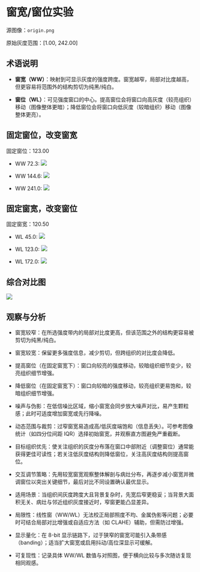 # 窗宽/窗位实验

源图像：`origin.png`

原始灰度范围：[1.00, 242.00]



## 术语说明

- **窗宽（WW）**：映射到可显示灰度的强度跨度。窗宽越窄，局部对比度越高，但更容易将范围外的结构剪切为纯黑/纯白。

- **窗位（WL）**：可见强度窗口的中心。提高窗位会将窗口向高灰度（较亮组织）移动（图像整体更暗）；降低窗位会将窗口向低灰度（较暗组织）移动（图像整体更亮）。



## 固定窗位，改变窗宽

固定窗位：123.00

- WW 72.3: ![](fixedWL_123.0_WW_72.3.png)

- WW 144.6: ![](fixedWL_123.0_WW_144.6.png)

- WW 241.0: ![](fixedWL_123.0_WW_241.0.png)



## 固定窗宽，改变窗位

固定窗宽：120.50

- WL 45.0: ![](fixedWW_120.5_WL_45.0.png)

- WL 123.0: ![](fixedWW_120.5_WL_123.0.png)

- WL 172.0: ![](fixedWW_120.5_WL_172.0.png)



## 综合对比图

![](windowing_grid.png)



## 观察与分析

- 窗宽较窄：在所选强度带内的局部对比度更高，但该范围之外的结构更容易被剪切为纯黑/纯白。

- 窗宽较宽：保留更多强度信息，减少剪切，但跨组织的对比度会降低。

- 提高窗位（在固定窗宽下）：窗口向较亮的强度移动，较暗组织细节变少，较亮组织细节增强。

- 降低窗位（在固定窗宽下）：窗口向较暗的强度移动，较亮组织更易饱和，较暗组织细节增强。

- 噪声与伪影：在低信噪比区域，缩小窗宽会同步放大噪声对比，易产生颗粒感；此时可适度增加窗宽或先行降噪。

- 动态范围与裁剪：过窄窗宽易造成高/低灰度端饱和（信息丢失）。可参考图像统计（如四分位间距 IQR）选择初始窗宽，并观察直方图避免严重截断。

- 目标组织优先：使关注组织的灰度分布落在窗口中部附近（调整窗位）通常能获得更佳可读性；若关注低灰度结构则降低窗位，关注高灰度结构则提高窗位。

- 交互调节策略：先用较宽窗宽观察整体解剖与病灶分布，再逐步减小窗宽并微调窗位以突出关键细节，最后对比不同设置确认最优显示。

- 适用场景：当组织间灰度跨度大且背景复杂时，先宽后窄更稳妥；当背景大面积无关、病灶与邻近组织灰度接近时，窄窗更能凸显差异。

- 局限性：线性窗（WW/WL）无法校正局部照度不均、金属伪影等问题；必要时可结合局部对比增强或自适应方法（如 CLAHE）辅助，但需防过增强。

- 显示量化：在 8-bit 显示链路下，过于狭窄的窗宽可能引入条带感（banding）；适当扩大窗宽或启用抖动/高位深显示可缓解。

- 可复现性：记录具体 WW/WL 数值与对照图，便于横向比较与多次随访复现相同观感。
